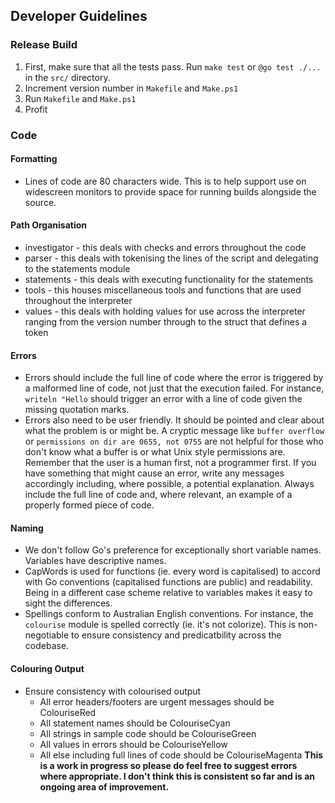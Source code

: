 ## Developer Guidelines

### Release Build
1. First, make sure that all the tests pass. Run `make test` or `@go test ./...` in the `src/` directory.
2. Increment version number in `Makefile` and `Make.ps1`
3. Run `Makefile` and `Make.ps1`
4. Profit


### Code
#### Formatting
* Lines of code are 80 characters wide. This is to help support use on widescreen monitors to provide space for running builds alongside the source.

#### Path Organisation
* investigator - this deals with checks and errors throughout the code
* parser - this deals with tokenising the lines of the script and delegating to the statements module
* statements - this deals with executing functionality for the statements
* tools - this houses miscellaneous tools and functions that are used throughout the interpreter
* values - this deals with holding values for use across the interpreter ranging from the version number through to the struct that defines a token

#### Errors
* Errors should include the full line of code where the error is triggered by a malformed line of code, not just that the execution failed. For instance, `writeln "Hello` should trigger an error with a line of code given the missing quotation marks.
* Errors also need to be user friendly. It should be pointed and clear about what the problem is or might be. A cryptic message like `buffer overflow` or `permissions on dir are 0655, not 0755` are not helpful for those who don't know what a buffer is or what Unix style permissions are. Remember that the user is a human first, not a programmer first. If you have something that might cause an error, write any messages accordingly including, where possible, a potential explanation. Always include the full line of code and, where relevant, an example of a properly formed piece of code.

#### Naming
* We don't follow Go's preference for exceptionally short variable names. Variables have descriptive names.
* CapWords is used for functions (ie. every word is capitalised) to accord with Go conventions (capitalised functions are public) and readability. Being in a different case scheme relative to variables makes it easy to sight the differences.
* Spellings conform to Australian English conventions. For instance, the `colourise` module is spelled correctly (ie. it's not colorize). This is non-negotiable to ensure consistency and predicatbility across the codebase.

#### Colouring Output
* Ensure consistency with colourised output
    * All error headers/footers are urgent messages should be ColouriseRed
    * All statement names should be ColouriseCyan
    * All strings in sample code should be ColouriseGreen
    * All values in errors should be ColouriseYellow
    * All else including full lines of code should be ColouriseMagenta
**This is a work in progress so please do feel free to suggest errors where appropriate. I don't think this is consistent so far and is an ongoing area of improvement.**
